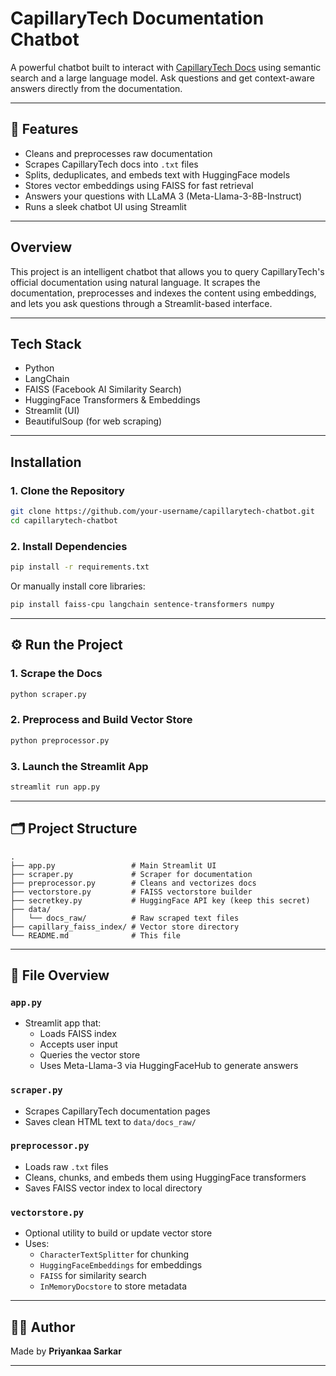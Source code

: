 #  CapillaryTech Documentation Chatbot

A powerful chatbot built to interact with [CapillaryTech Docs](https://docs.capillarytech.com/) using semantic search and a large language model. Ask questions and get context-aware answers directly from the documentation.

---

## 📌 Features

-  Cleans and preprocesses raw documentation  
-  Scrapes CapillaryTech docs into `.txt` files  
-  Splits, deduplicates, and embeds text with HuggingFace models  
-  Stores vector embeddings using FAISS for fast retrieval  
-  Answers your questions with LLaMA 3 (Meta-Llama-3-8B-Instruct)  
-  Runs a sleek chatbot UI using Streamlit  

---

##  Overview

This project is an intelligent chatbot that allows you to query CapillaryTech's official documentation using natural language. It scrapes the documentation, preprocesses and indexes the content using embeddings, and lets you ask questions through a Streamlit-based interface.

---

##  Tech Stack

- Python   
- LangChain  
- FAISS (Facebook AI Similarity Search)  
- HuggingFace Transformers & Embeddings  
- Streamlit (UI)  
- BeautifulSoup (for web scraping)  

---

##  Installation

### 1. Clone the Repository

```bash
git clone https://github.com/your-username/capillarytech-chatbot.git
cd capillarytech-chatbot
```

### 2. Install Dependencies

```bash
pip install -r requirements.txt
```

Or manually install core libraries:

```bash
pip install faiss-cpu langchain sentence-transformers numpy
```

---

## ⚙️ Run the Project

### 1. Scrape the Docs

```bash
python scraper.py
```

### 2. Preprocess and Build Vector Store

```bash
python preprocessor.py
```

### 3. Launch the Streamlit App

```bash
streamlit run app.py
```

---

## 🗂️ Project Structure

```
.
├── app.py                 # Main Streamlit UI
├── scraper.py             # Scraper for documentation
├── preprocessor.py        # Cleans and vectorizes docs
├── vectorstore.py         # FAISS vectorstore builder
├── secretkey.py           # HuggingFace API key (keep this secret)
├── data/
│   └── docs_raw/          # Raw scraped text files
├── capillary_faiss_index/ # Vector store directory
└── README.md              # This file
```

---

## 📂 File Overview

### `app.py`
- Streamlit app that:
  - Loads FAISS index  
  - Accepts user input  
  - Queries the vector store  
  - Uses Meta-Llama-3 via HuggingFaceHub to generate answers  

### `scraper.py`
- Scrapes CapillaryTech documentation pages  
- Saves clean HTML text to `data/docs_raw/`  

### `preprocessor.py`
- Loads raw `.txt` files  
- Cleans, chunks, and embeds them using HuggingFace transformers  
- Saves FAISS vector index to local directory  

### `vectorstore.py`
- Optional utility to build or update vector store  
- Uses:
  - `CharacterTextSplitter` for chunking  
  - `HuggingFaceEmbeddings` for embeddings  
  - `FAISS` for similarity search  
  - `InMemoryDocstore` to store metadata  


---



## 🧑‍💻 Author

Made by **Priyankaa Sarkar**

---



